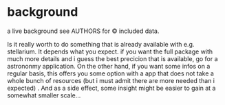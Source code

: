 # background
a live background
see AUTHORS for &copy; included data.

Is it really worth to do something that is already available
with e.g. stellarium. It depends what you expect.
if you want the full package with much more details and
i guess the best precicion that is available,
go for a astrononmy application.
On the other hand, if you want some infos on a regular basis,
this offers you some option with a app that does
not take a whole bunch of resources
(but i must admit there are more needed than i expected) .
And as a side effect, some insight might be easier to gain
at a somewhat smaller scale...
